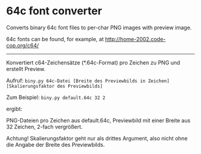 # 64c font converter
Converts binary 64c font files to per-char PNG images with preview image.

64c fonts can be found, for example, at http://home-2002.code-cop.org/c64/

---

Konvertiert c64-Zeichensätze (*.64c-Format) pro Zeichen zu PNG und erstellt Preview.

Aufruf:
`biny.py 64c-Datei [Breite des Previewbilds in Zeichen] [Skalierungsfaktor des Previewbilds]`

Zum Beispiel:
`biny.py default.64c 32 2`

ergibt:

PNG-Dateien pro Zeichen aus default.64c, Previewbild mit einer Breite aus 32 Zeichen, 2-fach vergrößert.

Achtung! Skalierungsfaktor geht nur als drittes Argument, also nicht ohne die Angabe der Breite des Previewbilds.